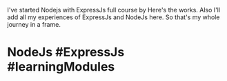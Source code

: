 I've started Nodejs with ExpressJs full course by 
Here's the works. Also I'll add all my experiences of ExpressJs and NodeJs here.
So that's my whole journey in a frame.

# NodeJs #ExpressJs #learningModules
